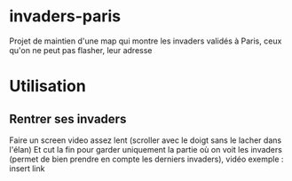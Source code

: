 # invaders-paris
Projet de maintien d'une map qui montre les invaders validés à Paris, ceux qu'on ne peut pas flasher, leur adresse

# Utilisation

## Rentrer ses invaders

Faire un screen video assez lent (scroller avec le doigt sans le lacher dans l'élan)
Et cut la fin pour garder uniquement la partie où on voit les invaders (permet de bien prendre en compte les derniers invaders), vidéo exemple : insert link
